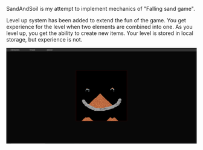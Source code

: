 SandAndSoil is my attempt to implement mechanics of "Falling sand game".

Level up system has been added to extend the fun of the game.
You get experience for the level when two elements are combined into one.
As you level up, you get the ability to create new items.
Your level is stored in local storage, but experience is not.

![Screenshot](Screenshot.png)